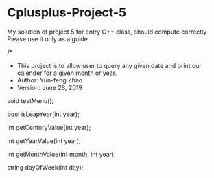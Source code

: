 # Cplusplus-Project-5
My solution of project 5 for entry C++ class, should compute correctly
Please use it only as a guide.

/*
* This project is to allow user to query any given date and print our calender for a given month or year.
* Author: Yun-feng Zhao
* Version: June 28, 2019

void testMenu();

bool isLeapYear(int year);

int getCenturyValue(int year);

int getYearValue(int year);

int getMonthValue(int month, int year);

string dayOfWeek(int day);

